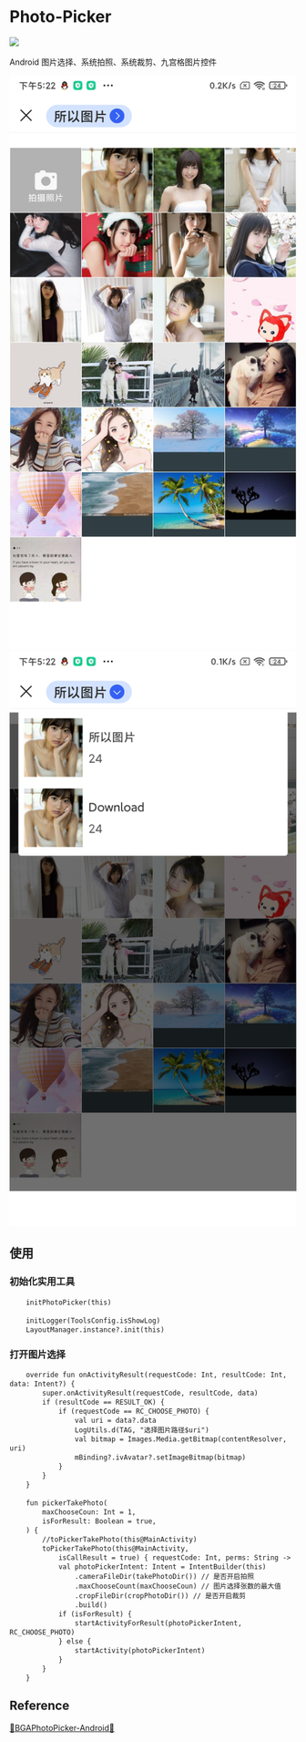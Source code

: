 # Photo-Picker

[![](https://jitpack.io/v/R-Gang/Photo-Picker.svg)](https://jitpack.io/#R-Gang/Photo-Picker)

Android 图片选择、系统拍照、系统裁剪、九宫格图片控件

![photo_single1.jpg](https://github.com/R-Gang/Photo-Picker/blob/master/images/photo_single1.jpg)
![photo_choose.jpg](https://github.com/R-Gang/Photo-Picker/blob/master/images/photo_choose.jpg)

## 使用

### 初始化实用工具

```
    initPhotoPicker(this)
    
    initLogger(ToolsConfig.isShowLog)
    LayoutManager.instance?.init(this)
```

### 打开图片选择

```
    override fun onActivityResult(requestCode: Int, resultCode: Int, data: Intent?) {
        super.onActivityResult(requestCode, resultCode, data)
        if (resultCode == RESULT_OK) {
            if (requestCode == RC_CHOOSE_PHOTO) {
                val uri = data?.data
                LogUtils.d(TAG, "选择图片路径$uri")
                val bitmap = Images.Media.getBitmap(contentResolver, uri)
                mBinding?.ivAvatar?.setImageBitmap(bitmap)
            }
        }
    }

    fun pickerTakePhoto(
        maxChooseCoun: Int = 1,
        isForResult: Boolean = true,
    ) {
        //toPickerTakePhoto(this@MainActivity)
        toPickerTakePhoto(this@MainActivity,
            isCallResult = true) { requestCode: Int, perms: String ->
            val photoPickerIntent: Intent = IntentBuilder(this)
                .cameraFileDir(takePhotoDir()) // 是否开启拍照
                .maxChooseCount(maxChooseCoun) // 图片选择张数的最大值
                .cropFileDir(cropPhotoDir()) // 是否开启裁剪
                .build()
            if (isForResult) {
                startActivityForResult(photoPickerIntent, RC_CHOOSE_PHOTO)
            } else {
                startActivity(photoPickerIntent)
            }
        }
    }
```

## Reference

[🏃BGAPhotoPicker-Android🏃](https://github.com/bingoogolapple/BGAPhotoPicker-Android)
